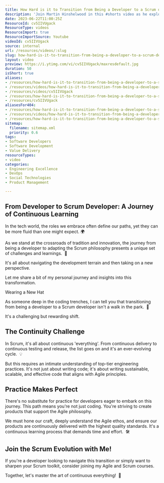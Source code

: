 ```yaml
---
title: How Hard is it to Transition from Being a Developer to a Scrum developer?
description: 'Join Martin Hinshelwood in this #shorts video as he explores the challenges of transitioning from a traditional developer to a scrum developer.'
date: 2023-06-22T11:00:25Z
ResourceId: cv5IIVUgack
ResourceType: videos
ResourceImport: true
ResourceImportSource: Youtube
videoId: cv5IIVUgack
source: internal
url: /resources/videos/:slug
slug: how-hard-is-it-to-transition-from-being-a-developer-to-a-scrum-developer
layout: video
preview: https://i.ytimg.com/vi/cv5IIVUgack/maxresdefault.jpg
duration: 50
isShort: true
aliases:
- /resources/how-hard-is-it-to-transition-from-being-a-developer-to-a-scrum-developer
- /resources/videos/how-hard-is-it-to-transition-from-being-a-developer-to-a-scrum-developer-
- /resources/videos/cv5IIVUgack
- /resources/how-hard-is-it-to-transition-from-being-a-developer-to-a-scrum-developer-
- /resources/cv5IIVUgack
aliasesFor404:
- /resources/how-hard-is-it-to-transition-from-being-a-developer-to-a-scrum-developer
- /resources/videos/how-hard-is-it-to-transition-from-being-a-developer-to-a-scrum-developer-
- /resources/how-hard-is-it-to-transition-from-being-a-developer-to-a-scrum-developer-
sitemap:
  filename: sitemap.xml
  priority: 0.6
tags:
- Software Developers
- Software Development
- Value Delivery
resourceTypes:
- video
categories:
- Engineering Excellence
- DevOps
- Social Technologies
- Product Management

---
```

## From Developer to Scrum Developer: A Journey of Continuous Learning

In the tech world, the roles we embrace often define our paths, yet they can be more fluid than one might expect. 🌍

As we stand at the crossroads of tradition and innovation, the journey from being a developer to adapting the Scrum philosophy presents a unique set of challenges and learnings.  🚀

It's all about navigating the development terrain and then taking on a new perspective.

Let me share a bit of my personal journey and insights into this transformation.

Wearing a New Hat

As someone deep in the coding trenches, I can tell you that transitioning from being a developer to a Scrum developer isn't a walk in the park.  🔄

It's a challenging but rewarding shift.

## The Continuity Challenge

In Scrum, it's all about continuous 'everything'. From continuous delivery to continuous testing and release, the list goes on and it's an ever-evolving cycle.  💡

But this requires an intimate understanding of top-tier engineering practices. It's not just about writing code; it's about writing sustainable, scalable, and effective code that aligns with Agile principles.

## Practice Makes Perfect

There's no substitute for practice for developers eager to embark on this journey. This path means you're not just coding. You're striving to create products that support the Agile philosophy.

We must hone our craft, deeply understand the Agile ethos, and ensure our products are continuously delivered with the highest quality standards. It's a continuous learning process that demands time and effort.  🛠️

## Join the Scrum Evolution with Me!

If you're a developer looking to navigate this transition or simply want to sharpen your Scrum toolkit, consider joining my Agile and Scrum courses.

Together, let's master the art of continuous everything!  🌟
